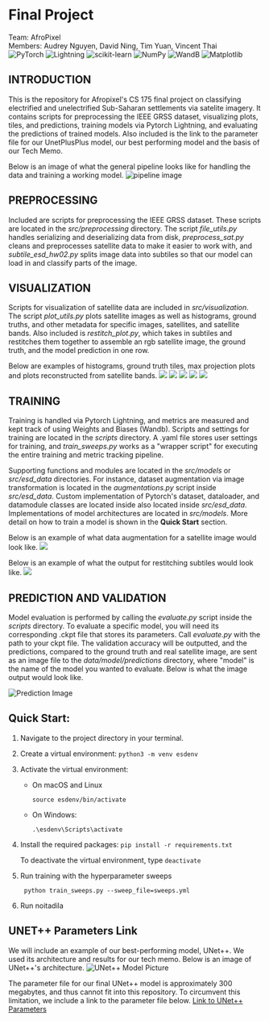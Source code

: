 # Final Project

Team: AfroPixel<br>
Members: Audrey Nguyen, David Ning, Tim Yuan, Vincent Thai<br>
![PyTorch](https://img.shields.io/badge/PyTorch-%23EE4C2C.svg?style=for-the-badge&logo=PyTorch&logoColor=white)
![Lightning](https://img.shields.io/badge/-Lightning-792ee5?logo=pytorchlightning&logoColor=white)
![scikit-learn](https://img.shields.io/badge/scikit--learn-%23F7931E.svg?style=for-the-badge&logo=scikit-learn&logoColor=white)
![NumPy](https://img.shields.io/badge/numpy-%23013243.svg?style=for-the-badge&logo=numpy&logoColor=white)
![WandB](https://raw.githubusercontent.com/wandb/assets/main/wandb-github-badge-gradient.svg)
![Matplotlib](https://img.shields.io/badge/Matplotlib-%23ffffff.svg?style=for-the-badge&logo=Matplotlib&logoColor=black)

## INTRODUCTION

This is the repository for Afropixel's CS 175 final project on classifying electrified and unelectrified Sub-Saharan settlements via satelite imagery. It contains scripts for preprocessing the IEEE GRSS dataset, visualizing plots, tiles, and predictions, training models via Pytorch Lightning, and evaluating the predictions of trained models. Also included is the link to the parameter file for our UnetPlusPlus model, our best performing model and the basis of our Tech Memo. 

Below is an image of what the general pipeline looks like for handling the data and training a working model.
![pipeline image](data/assets/MLpipeline.png)

## PREPROCESSING
Included are scripts for preprocessing the IEEE GRSS dataset. These scripts are located in the *src/preprocessing* directory. The script *file_utils.py* handles serializing and deserializing data from disk, *preprocess_sat.py* cleans and preprocesses satellite data to make it easier to work with, and *subtile_esd_hw02.py* splits image data into subtiles so that our model can load in and classify parts of the image.

## VISUALIZATION
Scripts for visualization of satellite data are included in *src/visualization*. The script *plot_utils.py* plots satellite images as well as histograms, ground truths, and other metadata for specific images, satellites, and satellite bands. Also included is *restitch_plot.py*, which takes in subtiles and restitches them together to assemble an rgb satellite image, the ground truth, and the model prediction in one row.

Below are examples of histograms, ground truth tiles, max projection plots and plots reconstructed from satellite bands. 
![](plots/landsat_histogram.png)
![](plots/ground_truth_histogram.png)
![](plots/ground_truth.png)
![](plots/viirs_max_projection.png)
![](plots/plot_sentinel2.png)

## TRAINING
Training is handled via Pytorch Lightning, and metrics are measured and kept track of using Weights and Biases (Wandb). Scripts and settings for training are located in the *scripts* directory. A .yaml file stores user settings for training, and *train_sweeps.py* works as a "wrapper script" for executing the entire training and metric tracking pipeline. 

Supporting functions and modules are located in the *src/models* or *src/esd_data* directories. For instance, dataset augmentation via image transformation is located in the *augmentations.py* script inside *src/esd_data*. Custom implementation of Pytorch's dataset, dataloader, and datamodule classes are located inside also located inside *src/esd_data*. Implementations of model architectures are located in *src/models*. More detail on how to train a model is shown in the **Quick Start** section.

Below is an example of what data augmentation for a satellite image would look like.
![](plots/augmentations_scatterplot.png)

Below is an example of what the output for restitching subtiles would look like.
![](plots/restitch_scatterplot.png)


## PREDICTION AND VALIDATION
Model evaluation is performed by calling the *evaluate.py* script inside the *scripts* directory. To evaluate a specific model, you will need its corresponding .ckpt file that stores its parameters. Call *evaluate.py* with the path to your ckpt file. The validation accuracy will be outputted, and the predictions, compared to the ground truth and real satellite image, are sent as an image file to the *data/model/predictions* directory, where "model" is the name of the model you wanted to evaluate. Below is what the image output would look like.

![Prediction Image](data/predictions/UNetxx/Tile42/restitched_visible_gt_predction.png)

## Quick Start:
1. Navigate to the project directory in your terminal.
2. Create a virtual environment:
``python3 -m venv esdenv``
3. Activate the virtual environment:
    * On macOS and Linux

        ``source esdenv/bin/activate``
    * On Windows:

        ``.\esdenv\Scripts\activate``
4. Install the required packages: ``pip install -r requirements.txt``

    To deactivate the virtual environment, type ``deactivate``

5. Run training with the hyperparameter sweeps

    `` python train_sweeps.py --sweep_file=sweeps.yml``
    
6. Run 
noitadila

## UNET++ Parameters Link
We will include an example of our best-performing model, UNet++. We used its architecture and results for our tech memo. Below is an image of UNet++'s architecture. 
![UNet++ Model Picture](data/assets/unet_architecture.png)


The parameter file for our final UNet++ model is approximately 300 megabytes, and thus cannot fit into this repository. To circumvent this limitation, we include a link to the parameter file below.
[Link to UNet++ Parameters](https://drive.google.com/drive/folders/1Awdv0pgzDclMZ89YWAD3tFwo9_4IDBUW?usp=sharing)